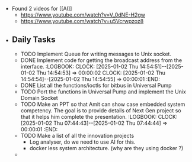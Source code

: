 - Found 2 videos for [[AI]]
	- https://www.youtube.com/watch?v=V_0dNE-H2gw
	- https://www.youtube.com/watch?v=u5Vcrwpzoz8
- ## Daily Tasks
	- TODO Implement Queue for writing messages to Unix socket.
	- DONE Implement code for getting the broadcast address from the interface.
	  :LOGBOOK:
	  CLOCK: [2025-01-02 Thu 14:54:51]--[2025-01-02 Thu 14:54:53] =>  00:00:02
	  CLOCK: [2025-01-02 Thu 14:54:54]--[2025-01-02 Thu 14:54:55] =>  00:00:01
	  :END:
	- DONE List all the functions/ioctls for bitbus in Universal Pump
	- TODO Port the functions in Universal Pump and implement the Unix Domain Socket
	- TODO Make an PPT so that Amit can show case embedded system competency. The goal is to provide details of Next Gen project so that it helps him complete the presentation.
	  :LOGBOOK:
	  CLOCK: [2025-01-02 Thu 07:44:43]--[2025-01-02 Thu 07:44:44] =>  00:00:01
	  :END:
	- TODO Make a list of all the innovation projects
		- Log analyser, do we need to use AI for this.
		- docker less system architecture. (why are they using docker ?)
	-